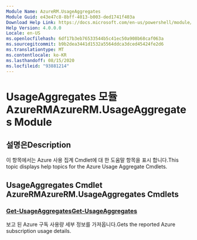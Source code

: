 ```yaml
---
Module Name: AzureRM.UsageAggregates
Module Guid: e43e47c8-8bff-4013-b003-ded1741f403a
Download Help Link: https://docs.microsoft.com/en-us/powershell/module/azurerm.usageaggregates
Help Version: 4.0.0.0
Locale: en-US
ms.openlocfilehash: 6df17b3eb76533544b5c41ec50a908b68caf063a
ms.sourcegitcommit: b9b2dea3441d1532a5564ddca3dced45424fe2d6
ms.translationtype: MT
ms.contentlocale: ko-KR
ms.lasthandoff: 08/15/2020
ms.locfileid: "93881214"
---
```

# <span data-ttu-id="683f3-101">UsageAggregates 모듈 AzureRM</span><span class="sxs-lookup"><span data-stu-id="683f3-101">AzureRM.UsageAggregates Module</span></span>
## <span data-ttu-id="683f3-102">설명은</span><span class="sxs-lookup"><span data-stu-id="683f3-102">Description</span></span>
<span data-ttu-id="683f3-103">이 항목에서는 Azure 사용 집계 Cmdlet에 대 한 도움말 항목을 표시 합니다.</span><span class="sxs-lookup"><span data-stu-id="683f3-103">This topic displays help topics for the Azure Usage Aggregate Cmdlets.</span></span>

## <span data-ttu-id="683f3-104">UsageAggregates Cmdlet AzureRM</span><span class="sxs-lookup"><span data-stu-id="683f3-104">AzureRM.UsageAggregates Cmdlets</span></span>
### [<span data-ttu-id="683f3-105">Get-UsageAggregates</span><span class="sxs-lookup"><span data-stu-id="683f3-105">Get-UsageAggregates</span></span>](Get-UsageAggregates.md)
<span data-ttu-id="683f3-106">보고 된 Azure 구독 사용량 세부 정보를 가져옵니다.</span><span class="sxs-lookup"><span data-stu-id="683f3-106">Gets the reported Azure subscription usage details.</span></span>

